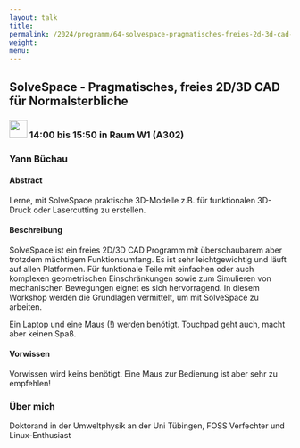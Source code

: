 ```yaml
---
layout: talk
title:
permalink: /2024/programm/64-solvespace-pragmatisches-freies-2d-3d-cad-fr-normalsterbliche/
weight:
menu:
---
```

## SolveSpace - Pragmatisches, freies 2D/3D CAD für Normalsterbliche

### <img height = "32" src="../../../images/workshop.svg"> 14:00 bis 15:50 in Raum W1 (A302)

### Yann Büchau

#### Abstract

Lerne, mit SolveSpace praktische 3D-Modelle z.B. für funktionalen 3D-Druck oder Lasercutting zu erstellen.

#### Beschreibung

SolveSpace ist ein freies 2D/3D CAD Programm mit überschaubarem aber trotzdem mächtigem Funktionsumfang. Es ist sehr leichtgewichtig und läuft auf allen Platformen. Für funktionale Teile mit einfachen oder auch komplexen geometrischen Einschränkungen sowie zum Simulieren von mechanischen Bewegungen eignet es sich hervorragend. In diesem Workshop werden die Grundlagen vermittelt, um mit SolveSpace zu arbeiten.

Ein Laptop und eine Maus (!) werden benötigt. Touchpad geht auch, macht aber keinen Spaß.

#### Vorwissen

Vorwissen wird keins benötigt. Eine Maus zur Bedienung ist aber sehr zu empfehlen!

### Über mich

Doktorand in der Umweltphysik an der Uni Tübingen, FOSS Verfechter und Linux-Enthusiast


